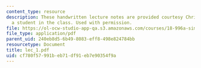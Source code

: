 ```yaml
---
content_type: resource
description: These handwritten lecture notes are provided courtesy Christina Goddard,
  a student in the class. Used with permission.
file: https://ol-ocw-studio-app-qa.s3.amazonaws.com/courses/18-996a-simplicity-theory-spring-2004/cf780f57991beb71df91eb7e90354f9a_lec_1.pdf
file_type: application/pdf
parent_uid: 240eb8d5-6b49-8083-eff8-498e824784bb
resourcetype: Document
title: lec_1.pdf
uid: cf780f57-991b-eb71-df91-eb7e90354f9a
---
```

